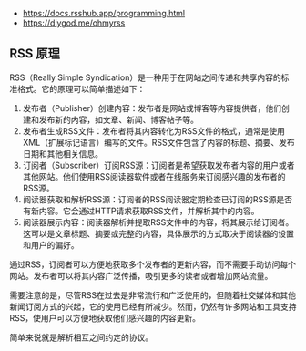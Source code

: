 - https://docs.rsshub.app/programming.html
- https://diygod.me/ohmyrss

## RSS 原理

RSS（Really Simple Syndication）是一种用于在网站之间传递和共享内容的标准格式。它的原理可以简单描述如下：
1. 发布者（Publisher）创建内容：发布者是网站或博客等内容提供者，他们创建和发布新的内容，如文章、新闻、博客帖子等。
2. 发布者生成RSS文件：发布者将其内容转化为RSS文件的格式，通常是使用XML（扩展标记语言）编写的文件。RSS文件包含了内容的标题、摘要、发布日期和其他相关信息。
3. 订阅者（Subscriber）订阅RSS源：订阅者是希望获取发布者内容的用户或者其他网站。他们使用RSS阅读器软件或者在线服务来订阅感兴趣的发布者的RSS源。
4. 阅读器获取和解析RSS源：订阅者的RSS阅读器定期检查已订阅的RSS源是否有新内容。它会通过HTTP请求获取RSS文件，并解析其中的内容。
5. 阅读器展示内容：阅读器解析并提取RSS文件中的内容，将其展示给订阅者。这可以是文章标题、摘要或完整的内容，具体展示的方式取决于阅读器的设置和用户的偏好。

通过RSS，订阅者可以方便地获取多个发布者的更新内容，而不需要手动访问每个网站。发布者可以将其内容广泛传播，吸引更多的读者或者增加网站流量。

需要注意的是，尽管RSS在过去是非常流行和广泛使用的，但随着社交媒体和其他新闻订阅方式的兴起，它的使用已经有所减少。然而，仍然有许多网站和工具支持RSS，使用户可以方便地获取他们感兴趣的内容更新。

简单来说就是解析相互之间约定的协议。
